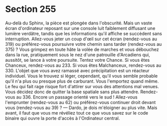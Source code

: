 # Section 255

Au-delà du Sphinx, la pièce est plongée dans l'obscurité. Mais un
vaste écran d'ordinateur reposant sur une console luit faiblement
diffusant une lumière verdâtre, tandis que les informations qu'il
affiche se succèdent sans interruption. Allez-vous jeter un coup
d'œil sur cet écran (rendez-vous au 319) ou préférez-vous
poursuivre votre chemin sans tarder (rendez-vous au 375) ?
Vous grimpez en toute hâte la volée de marches et vous
débouchez dans la rue, pratiquement sous le nez d'une patrouille
d'Arcadiens qui, aussitôt, se lance à votre poursuite. Tentez votre
Chance. Si vous êtes Chanceux, rendez-vous au 233. Si vous êtes
Malchanceux, rendez-vous au 330.
L'objet que vous avez ramassé avec précipitation est un réacteur
individuel. Vous le trouvez si léger, cependant, qu'il vous semble
probable qu'il n'a plus ou presque plus de carburant. Vous
l'emportez quand même. Le feu qui fait rage risque fort d'attirer
sur vous des attentions mal venues. Vous décidez donc de quitter
la base spatiale sans plus attendre. Rendez-vous au 336.
Encore un passage orienté vers le sud ! Allez-vous l'emprunter
(rendez-vous au 62) ou préférez-vous continuer droit devant
vous (rendez-vous au 39) ?
— Dardo, je dois m'éloigner au plus vite. Mais avant, il faut que
vous me révéliez tout ce que vous savez sur le code binaire qui
ouvre la porte d'accès à l'Ordinateur central.